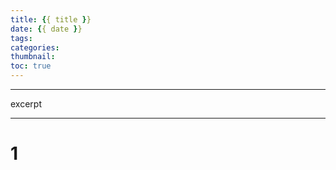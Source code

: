 ```yaml
---
title: {{ title }}
date: {{ date }}
tags:
categories: 
thumbnail: 
toc: true
---
```


---

excerpt

<!-- more -->


---
# 1
